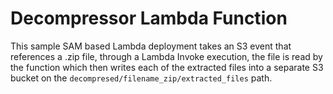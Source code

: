 # Decompressor Lambda Function
This sample SAM based Lambda deployment takes an S3 event that references a .zip file, through a Lambda Invoke execution, the file is read by the function which then writes each of the extracted files into a separate S3 bucket on the `decompresed/filename_zip/extracted_files` path.
